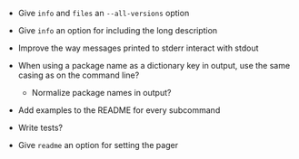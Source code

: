 - Give `info` and `files` an `--all-versions` option
- Give `info` an option for including the long description

- Improve the way messages printed to stderr interact with stdout

- When using a package name as a dictionary key in output, use the same casing
  as on the command line?
    - Normalize package names in output?
- Add examples to the README for every subcommand
- Write tests?
- Give `readme` an option for setting the pager
